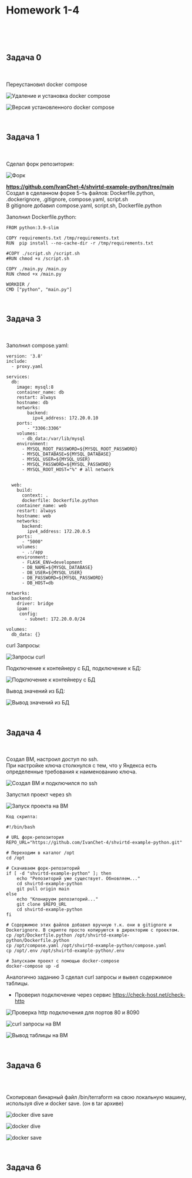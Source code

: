 <h1>Homework 1-4</h1> <br>
<br>
<br>
<h2>Задача 0</h2><br>
<br>
Переустановил docker compose<br>

![Удаление и установка docker compose](https://github.com/IvanChet-4/Dev/blob/main/images/Homework%201-4/%D0%A3%D0%B4%D0%B0%D0%BB%D0%B5%D0%BD%D0%B8%D0%B5%20%D0%B8%20%D1%83%D1%81%D1%82%D0%B0%D0%BD%D0%BE%D0%B2%D0%BA%D0%B0%20docker%20compose.png)


![Версия установленного docker compose](https://github.com/IvanChet-4/Dev/blob/main/images/Homework%201-4/Версия%20установленного%20docker%20compose.png)

<br>
<h2>Задача 1</h2><br>
<br>
Сделал форк репозитория: <br>

![Форк](https://github.com/IvanChet-4/Dev/blob/main/images/Homework%201-4/%D0%A4%D0%BE%D1%80%D0%BA.jpg)

<b> https://github.com/IvanChet-4/shvirtd-example-python/tree/main </b><br>
Создал в сделанном форке 5-ть файлов: Dockerfile.python, .dockerignore, .gitignore, compose.yaml, script.sh<br>
В gitignore добавил compose.yaml, script.sh, Dockerfile.python<br>

Заполнил Dockerfile.python:<br>

```
FROM python:3.9-slim

COPY requirements.txt /tmp/requirements.txt
RUN  pip install --no-cache-dir -r /tmp/requirements.txt

#COPY ./script.sh /script.sh
#RUN chmod +x /script.sh

COPY ./main.py /main.py
RUN chmod +x /main.py

WORKDIR /
CMD ["python", "main.py"]

```

<br>
<h2>Задача 3</h2><br>
<br>
Заполнил compose.yaml:<br>

```
version: '3.8'
include:
  - proxy.yaml

services:
  db:
    image: mysql:8
    container_name: db
    restart: always
    hostname: db
    networks: 
        backend:
          ipv4_address: 172.20.0.10
    ports: 
        - "3306:3306"
    volumes:
      - db_data:/var/lib/mysql
    environment:
      - MYSQL_ROOT_PASSWORD=${MYSQL_ROOT_PASSWORD}
      - MYSQL_DATABASE=${MYSQL_DATABASE}
      - MYSQL_USER=${MYSQL_USER}
      - MYSQL_PASSWORD=${MYSQL_PASSWORD}
      - MYSQL_ROOT_HOST="%" # all network


  web:
    build: 
      context: .
      dockerfile: Dockerfile.python
    container_name: web
    restart: always
    hostname: web
    networks: 
      backend:
        ipv4_address: 172.20.0.5
    ports:
      - "5000"
    volumes:
      - .:/app
    environment:
      - FLASK_ENV=development
      - DB_NAME=${MYSQL_DATABASE}
      - DB_USER=${MYSQL_USER}
      - DB_PASSWORD=${MYSQL_PASSWORD}
      - DB_HOST=db

networks:
  backend:
    driver: bridge
    ipam:
     config:
       - subnet: 172.20.0.0/24

volumes:
  db_data: {}
```

curl Запросы:<br>

![Запросы curl](https://github.com/IvanChet-4/Dev/blob/main/images/Homework%201-4/%D0%97%D0%B0%D0%BF%D1%80%D0%BE%D1%81-%D0%BE%D1%82%D0%B2%D0%B5%D1%82.png)

Подключение к контейнеру с БД, подключение к БД:<br>

![Подключение к контейнеру с БД](https://github.com/IvanChet-4/Dev/blob/main/images/Homework%201-4/exec%20in%20mysql.png)

Вывод значений из БД:<br>

![Вывод значений из БД](https://github.com/IvanChet-4/Dev/blob/main/images/Homework%201-4/10%20limits.png)

<br>
<h2>Задача 4</h2><br>
<br>
Создал ВМ, настроил доступ по ssh. <br>
При настройке ключа столкнулся с тем, что у Яндекса есть определенные требования к наименованию ключа.<br>

![Создал ВМ и подключился по ssh](https://github.com/IvanChet-4/Dev/blob/main/images/Homework%201-4/%D0%A1%D0%BE%D0%B7%D0%B4%D0%B0%D0%BB%20%D0%92%D0%9C%20%D0%B8%20%D0%BF%D0%BE%D0%B4%D0%BA%D0%BB%D1%8E%D1%87%D0%B8%D0%BB%D1%81%D1%8F%20%D0%BF%D0%BE%20ssh.png)

Запустил проект через sh <br>

![Запуск проекта на ВМ](https://github.com/IvanChet-4/Dev/blob/main/images/Homework%201-4/%D0%97%D0%B0%D0%BF%D1%83%D1%81%D0%BA%20%D0%BF%D1%80%D0%BE%D0%B5%D0%BA%D1%82%D0%B0%20%D0%BD%D0%B0%20%D0%92%D0%9C.png)

```
Код скрипта:

#!/bin/bash

# URL форк-репозитория
REPO_URL="https://github.com/IvanChet-4/shvirtd-example-python.git"

# Переходим в каталог /opt
cd /opt

# Скачиваем форк-репозиторий
if [ -d "shvirtd-example-python" ]; then
    echo "Репозиторий уже существует. Обновляем..."
    cd shvirtd-example-python
    git pull origin main  
else
    echo "Клонируем репозиторий..."
    git clone $REPO_URL
    cd shvirtd-example-python
fi

# Содержимое этих файлов добавил вручную т.к. они в gitignore и Dockerignore. В скрипте просто копируются в директорию с проектом.
cp /opt/Dockerfile.python /opt/shvirtd-example-python/Dockerfile.python
cp /opt/compose.yaml /opt/shvirtd-example-python/compose.yaml
cp /opt/.env /opt/shvirtd-example-python/.env

# Запускаем проект с помощью docker-compose
docker-compose up -d
```

Аналогично заданию 3 сделал curl запросы и вывел содержимое таблицы. <br> 
+ Проверил подключение через сервис https://check-host.net/check-http <br>

![Проверка http подключения для портов 80 и 8090](https://github.com/IvanChet-4/Dev/blob/main/images/Homework%201-4/%D0%9F%D1%80%D0%BE%D0%B2%D0%B5%D1%80%D0%BA%D0%B0%20http%20%D0%BF%D0%BE%D0%B4%D0%BA%D0%BB%D1%8E%D1%87%D0%B5%D0%BD%D0%B8%D1%8F%20%D0%B4%D0%BB%D1%8F%20%D0%BF%D0%BE%D1%80%D1%82%D0%BE%D0%B2%2080%20%D0%B8%208090.png)

![curl запросы на ВМ](https://github.com/IvanChet-4/Dev/blob/main/images/Homework%201-4/curl%20%D0%B7%D0%B0%D0%BF%D1%80%D0%BE%D1%81%D1%8B%20%D0%BD%D0%B0%20%D0%92%D0%9C.png)

![Вывод таблицы на ВМ](https://github.com/IvanChet-4/Dev/blob/main/images/Homework%201-4/%D0%92%D1%8B%D0%B2%D0%BE%D0%B4%20%D1%82%D0%B0%D0%B1%D0%BB%D0%B8%D1%86%D1%8B%20%D0%BD%D0%B0%20%D0%92%D0%9C.png)

<br>
<h2>Задача 6</h2><br>
<br>

Cкопировал бинарный файл /bin/terraform на свою локальную машину, используя dive и docker save. (он в tar архиве)<br>

![docker dive save](https://github.com/IvanChet-4/Dev/blob/main/images/Homework%201-4/docker%20dive%20save.png)

![docker dive](https://github.com/IvanChet-4/Dev/blob/main/images/Homework%201-4/docker%20dive.png)

![docker save](https://github.com/IvanChet-4/Dev/blob/main/images/Homework%201-4/docker%20save.png)

<br>
<h2>Задача 6</h2><br>
<br>
